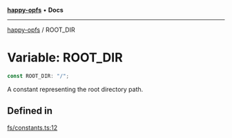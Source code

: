 [**happy-opfs**](../README.md) • **Docs**

***

[happy-opfs](../README.md) / ROOT\_DIR

# Variable: ROOT\_DIR

```ts
const ROOT_DIR: "/";
```

A constant representing the root directory path.

## Defined in

[fs/constants.ts:12](https://github.com/JiangJie/happy-opfs/blob/948cb3ee1ba6a4ce667d07bda817012e57b50bb8/src/fs/constants.ts#L12)
